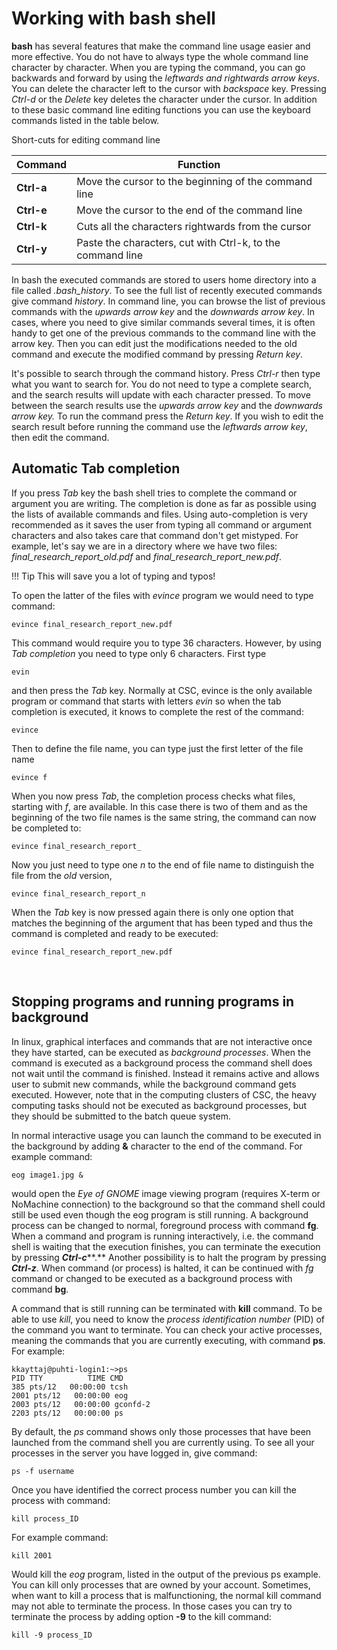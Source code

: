 # Working with bash shell

**bash** has several features that make the command line usage easier
and more effective. You do not have to always type the whole command
line character by character. When you are typing the command, you can go
backwards and forward by using the *leftwards and rightwards arrow
keys*. You can delete the character left to the cursor with *backspace*
key. Pressing *Ctrl-d* or the *Delete* key deletes the character under
the cursor. In addition to these basic command line editing functions
you can use the keyboard commands listed in the table below.

Short-cuts for editing command line

| Command    | Function                                                    |
|------------|-------------------------------------------------------------|
| **Ctrl-a** | Move the cursor to the beginning of the command line        |
| **Ctrl-e** | Move the cursor to the end of the command line              |
| **Ctrl-k** | Cuts all the characters rightwards from the cursor          |
| **Ctrl-y** | Paste the characters, cut with Ctrl-k, to the command line  |

In bash the executed commands are stored to users home directory into a
file called *.bash\_history*. To see the full list of recently executed
commands give command *history*. In command line, you can browse
the list of previous commands with the *upwards arrow key* and the
*downwards arrow key*. 
In cases, where you need to give similar commands several times, it is
often handy to get one of the previous commands to the command line with
the arrow key. Then you can edit just the modifications needed to the
old command and execute the modified command by pressing *Return key*.

It's possible to search through the command history. Press *Ctrl-r* then
type what you want to search for. You do not need to type a complete
search, and the search results will update with each character pressed.
To move between the search results use the *upwards arrow key* and the
*downwards arrow key.* To run the command press the *Return key*. If you
wish to edit the search result before running the command use the
*leftwards arrow key*, then edit the command.

## Automatic Tab completion

If you press *Tab* key the bash shell tries to complete the command or
argument you are writing. The completion is done as far as possible
using the lists of available commands and files. Using auto-completion
is very recommended as it saves the user from typing all command or
argument characters and also takes care that command don't get mistyped.
For example, let's say we are in a directory where we have two files:
*final\_research\_report\_old.pdf* and
*final\_research\_report\_new.pdf*.

!!! Tip
    This will save you a lot of typing and typos!

To open the latter of the files with *evince* program we would need to
type command:

    evince final_research_report_new.pdf

This command would require you to type 36 characters. However, by using
*Tab completion* you need to type only 6 characters. First type

    evin

and then press the *Tab* key. Normally at CSC, evince is the only
available program or command that starts with letters *evin* so when the
tab completion is executed, it knows to complete the rest of the
command:

    evince

Then to define the file name, you can type just the first letter of the
file name

    evince f

When you now press *Tab*, the completion process checks what files,
starting with *f*, are available. In this case there is two of them and
as the beginning of the two file names is the same string, the command
can now be completed to:

    evince final_research_report_

Now you just need to type one *n* to the end of file name to distinguish
the file from the *old* version,

    evince final_research_report_n

When the *Tab* key is now pressed again there is only one option that
matches the beginning of the argument that has been typed and thus the
command is completed and ready to be executed:

    evince final_research_report_new.pdf

 

## Stopping programs and running programs in background

In linux, graphical interfaces and commands that are not interactive
once they have started, can be executed as *background processes*. When
the command is executed as a background process the command shell does
not wait until the command is finished. Instead it remains active and
allows user to submit new commands, while the background command gets
executed. However, note that in the computing clusters of CSC, the heavy
computing tasks should not be executed as background processes, but they
should be submitted to the batch queue system.

  
In normal interactive usage you can launch the command to be executed in
the background by adding **&** character to the end of the command. For
example command:

    eog image1.jpg &

would open the *Eye of GNOME* image viewing program (requires X-term or
NoMachine connection) to the background so that the command shell could
still be used even though the eog program is still running. A background
process can be changed to normal, foreground process with command 
**fg**. When a command and program is running interactively, i.e. the
command shell is waiting that the execution finishes, you can terminate
the execution by pressing ***Ctrl-c*****.** Another possibility is to
halt the program by pressing ***Ctrl-z***. When command (or process) is
halted, it can be continued with *fg* command or changed to be executed
as a background process with command **bg**.  
  
A command that is still running can be terminated with **kill**
command. To be able to use *kill*, you need to know the *process
identification number* (PID) of the command you want to terminate. You
can check your active processes, meaning the commands that you are
currently executing, with command **ps**. For example:

    kkayttaj@puhti-login1:~>ps
    PID TTY          TIME CMD
    385 pts/12   00:00:00 tcsh
    2001 pts/12   00:00:00 eog
    2003 pts/12   00:00:00 gconfd-2
    2203 pts/12   00:00:00 ps

By default, the *ps* command shows only those processes that have been
launched from the command shell you are currently using. To see all your
processes in the server you have logged in, give command:

    ps -f username

Once you have identified the correct process number you can kill the
process with command:

    kill process_ID

For example command:

    kill 2001

Would kill the *eog* program, listed in the output of the previous ps
example. You can kill only processes that are owned by your account.
Sometimes, when want to kill a process that is malfunctioning, the
normal kill command may not able to terminate the process. In those
cases you can try to terminate the process by adding option **-9** to
the kill command:

    kill -9 process_ID

